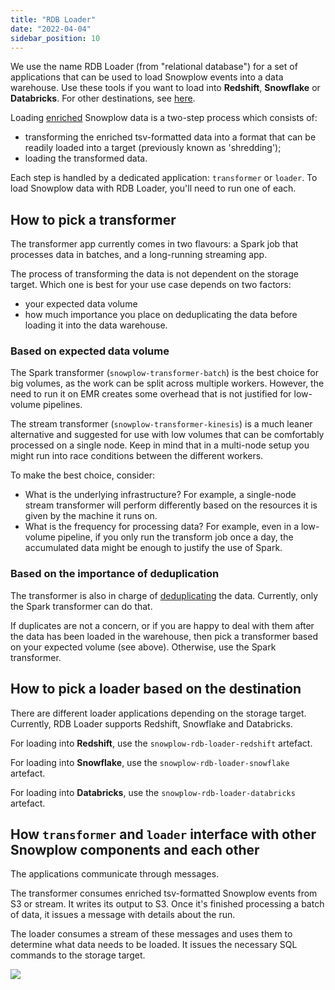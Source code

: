 ```yaml
---
title: "RDB Loader"
date: "2022-04-04"
sidebar_position: 10
---
```


We use the name RDB Loader (from "relational database") for a set of applications that can be used to load Snowplow events into a data warehouse. Use these tools if you want to load into **Redshift**, **Snowflake** or **Databricks**. For other destinations, see [here](/docs/migrated/pipeline-components-and-applications/loaders-storage-targets/).

Loading [enriched](/docs/migrated/pipeline-components-and-applications/enrichment-components/) Snowplow data is a two-step process which consists of:

- transforming the enriched tsv-formatted data into a format that can be readily loaded into a target (previously known as 'shredding');
- loading the transformed data.

Each step is handled by a dedicated application: `transformer` or `loader`. To load Snowplow data with RDB Loader, you'll need to run one of each.

## How to pick a transformer

The transformer app currently comes in two flavours: a Spark job that processes data in batches, and a long-running streaming app.

The process of transforming the data is not dependent on the storage target. Which one is best for your use case depends on two factors:

- your expected data volume
- how much importance you place on deduplicating the data before loading it into the data warehouse.

### Based on expected data volume

The Spark transformer (`snowplow-transformer-batch`) is the best choice for big volumes, as the work can be split across multiple workers. However, the need to run it on EMR creates some overhead that is not justified for low-volume pipelines.

The stream transformer (`snowplow-transformer-kinesis`) is a much leaner alternative and suggested for use with low volumes that can be comfortably processed on a single node. Keep in mind that in a multi-node setup you might run into race conditions between the different workers.

To make the best choice, consider:

- What is the underlying infrastructure? For example, a single-node stream transformer will perform differently based on the resources it is given by the machine it runs on.
- What is the frequency for processing data? For example, even in a low-volume pipeline, if you only run the transform job once a day, the accumulated data might be enough to justify the use of Spark.

### Based on the importance of deduplication

The transformer is also in charge of [deduplicating](/docs/migrated/pipeline-components-and-applications/loaders-storage-targets/deduplication) the data. Currently, only the Spark transformer can do that.

If duplicates are not a concern, or if you are happy to deal with them after the data has been loaded in the warehouse, then pick a transformer based on your expected volume (see above). Otherwise, use the Spark transformer.

## How to pick a loader based on the destination

There are different loader applications depending on the storage target. Currently, RDB Loader supports Redshift, Snowflake and Databricks.

For loading into **Redshift**, use the `snowplow-rdb-loader-redshift` artefact.

For loading into **Snowflake**, use the `snowplow-rdb-loader-snowflake` artefact.

For loading into **Databricks**, use the `snowplow-rdb-loader-databricks` artefact.

## How `transformer` and `loader` interface with other Snowplow components and each other

The applications communicate through messages.

The transformer consumes enriched tsv-formatted Snowplow events from S3 or stream. It writes its output to S3. Once it's finished processing a batch of data, it issues a message with details about the run.

The loader consumes a stream of these messages and uses them to determine what data needs to be loaded. It issues the necessary SQL commands to the storage target.

![](https://docs.snowplowanalytics.com/wp-content/uploads/2022/04/shredder_loader_interface.png?w=1024)
